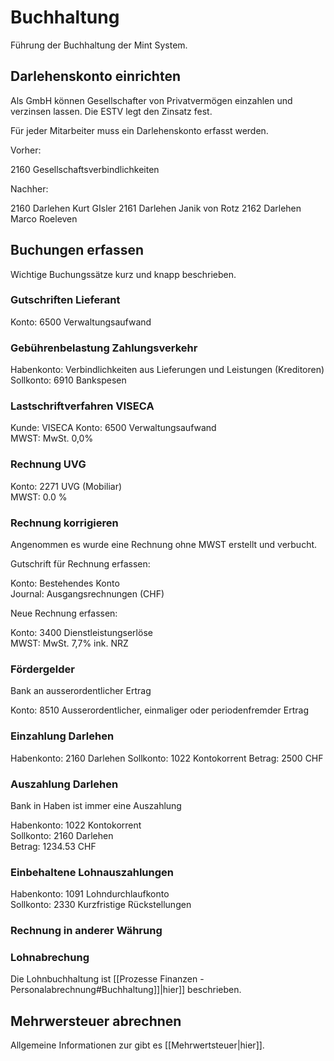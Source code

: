# Buchhaltung
Führung der Buchhaltung der Mint System.

## Darlehenskonto einrichten

Als GmbH können Gesellschafter von Privatvermögen einzahlen und verzinsen lassen. Die ESTV legt den Zinsatz fest.

Für jeder Mitarbeiter muss ein Darlehenskonto erfasst werden.

Vorher:

2160 Gesellschaftsverbindlichkeiten

Nachher:

2160 Darlehen Kurt GIsler
2161 Darlehen Janik von Rotz
2162 Darlehen Marco Roeleven

## Buchungen erfassen

Wichtige Buchungssätze kurz und knapp beschrieben.

### Gutschriften Lieferant

Konto: 6500 Verwaltungsaufwand

### Gebührenbelastung Zahlungsverkehr

Habenkonto: Verbindlichkeiten aus Lieferungen und Leistungen (Kreditoren)	
Sollkonto: 6910 Bankspesen

### Lastschriftverfahren VISECA

Kunde: VISECA
Konto: 6500 Verwaltungsaufwand  
MWST: MwSt. 0,0%  

### Rechnung UVG

Konto: 2271 UVG (Mobiliar)  
MWST: 0.0 %

### Rechnung korrigieren

Angenommen es wurde eine Rechnung ohne MWST erstellt und verbucht.

Gutschrift für Rechnung erfassen:

Konto: Bestehendes Konto  
Journal: Ausgangsrechnungen (CHF)

Neue Rechnung erfassen:

Konto: 3400 Dienstleistungserlöse  
MWST: MwSt. 7,7% ink. NRZ

### Fördergelder

Bank an ausserordentlicher Ertrag

Konto: 8510 Ausserordentlicher, einmaliger oder periodenfremder Ertrag

### Einzahlung Darlehen

Habenkonto: 2160 Darlehen
Sollkonto: 1022 Kontokorrent
Betrag: 2500 CHF  

### Auszahlung Darlehen

Bank in Haben ist immer eine Auszahlung

Habenkonto: 1022 Kontokorrent  
Sollkonto: 2160 Darlehen  
Betrag: 1234.53 CHF  

### Einbehaltene Lohnauszahlungen

Habenkonto: 1091 Lohndurchlaufkonto  
Sollkonto: 2330 Kurzfristige Rückstellungen  

### Rechnung in anderer Währung

### Lohnabrechung

Die Lohnbuchhaltung ist [[Prozesse Finanzen - Personalabrechnung#Buchhaltung]]|hier]] beschrieben.

## Mehrwersteuer abrechnen

Allgemeine Informationen zur gibt es [[Mehrwertsteuer|hier]].
